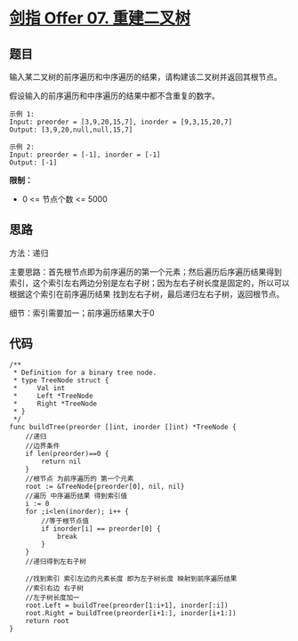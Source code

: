 # [剑指 Offer 07. 重建二叉树](https://leetcode.cn/problems/zhong-jian-er-cha-shu-lcof/)

## 题目

输入某二叉树的前序遍历和中序遍历的结果，请构建该二叉树并返回其根节点。

假设输入的前序遍历和中序遍历的结果中都不含重复的数字。

```golang
示例 1:
Input: preorder = [3,9,20,15,7], inorder = [9,3,15,20,7]
Output: [3,9,20,null,null,15,7]

示例 2:
Input: preorder = [-1], inorder = [-1]
Output: [-1]
```

**限制：**

- 0 <= 节点个数 <= 5000

## 思路

方法：递归

主要思路：首先根节点即为前序遍历的第一个元素；然后遍历后序遍历结果得到 索引，这个索引左右两边分别是左右子树；因为左右子树长度是固定的，所以可以根据这个索引在前序遍历结果 找到左右子树，最后递归左右子树，返回根节点。

细节：索引需要加一；前序遍历结果大于0

## 代码

```golang
/**
 * Definition for a binary tree node.
 * type TreeNode struct {
 *     Val int
 *     Left *TreeNode
 *     Right *TreeNode
 * }
 */
func buildTree(preorder []int, inorder []int) *TreeNode {
    //递归 
    //边界条件
    if len(preorder)==0 {
        return nil
    }
    //根节点 为前序遍历的 第一个元素
    root := &TreeNode{preorder[0], nil, nil}
    //遍历 中序遍历结果 得到索引值
    i := 0
    for ;i<len(inorder); i++ {
        //等于根节点值
        if inorder[i] == preorder[0] {
            break
        }
    }
    //递归得到左右子树

    //找到索引 索引左边的元素长度 即为左子树长度 映射到前序遍历结果
    //索引右边 右子树
    //左子树长度加一
    root.Left = buildTree(preorder[1:i+1], inorder[:i])
    root.Right = buildTree(preorder[i+1:], inorder[i+1:])
    return root
}
```

